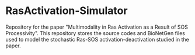 # RasActivation-Simulator

Repository for the paper "Multimodality in Ras Activation as a Result of SOS Processivity". This repository stores the source codes and BioNetGen files used to model the stochastic Ras-SOS activation-deactivation studied in the paper. 
